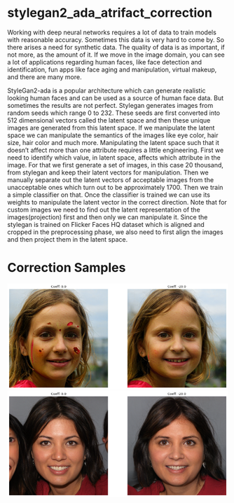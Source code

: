 # stylegan2_ada_atrifact_correction

Working with deep neural networks requires a lot of data to train models with reasonable accuracy. Sometimes this data is very hard to come by. So there arises a need for synthetic data. The quality of data is as important, if not more, as the amount of it. If we move in the image domain, you can see a lot of applications regarding human faces, like face detection and identification, fun apps like face aging and manipulation, virtual makeup, and there are many more. 

StyleGan2-ada is a popular architecture which can generate realistic looking human faces and can be used as a source of human face data. But sometimes the results are not perfect. Stylegan generates images from random seeds which range 0 to 232. These seeds are first converted into 512 dimensional vectors called the latent space and then these unique images are generated from this latent space. If we manipulate the latent space we can manipulate the semantics of the images like eye color, hair size, hair color and much more. Manipulating the latent space such that it doesn’t affect more than one attribute requires a little engineering. First we need to identify which value, in latent space, affects which attribute in the image. For that we first generate a set of images, in this case 20 thousand, from stylegan and keep their latent vectors for manipulation. Then we manually separate out the latent vectors of acceptable images from the unacceptable ones which turn out to be approximately 1700. Then we train a simple classifier on that. Once the classifier is trained we can use its weights to manipulate the latent vector in the correct direction. Note that for custom images we need to find out the latent representation of the images(projection) first and then only we can manipulate it. Since the stylegan is trained on Flicker Faces HQ dataset which is aligned and cropped in the preprocessing phase, we also need to first align the images and then project them in the latent space.

# Correction Samples
![](<corrected_2.png>)
![](<corrected_3.png>)
